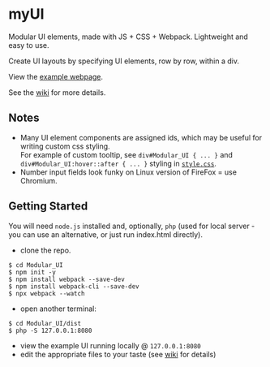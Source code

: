 # myUI

Modular UI elements, made with JS + CSS + Webpack. Lightweight and easy to use.    
  
Create UI layouts by specifying UI elements, row by row, within a div.  

View the [example webpage](https://jinjagit.github.io/Modular_UI/).  

See the [wiki](https://github.com/jinjagit/Modular_UI/wiki) for more details.

## Notes
* Many UI element components are assigned ids, which may be useful for writing custom css styling.  
  For example of custom tooltip, see `div#Modular_UI { ... }` and `div#Modular_UI:hover::after { ... }` styling in [`style.css`](https://github.com/jinjagit/Modular_UI/blob/master/dist/css/style.css).  
* Number input fields look funky on Linux version of FireFox = use Chromium.  

## Getting Started
You will need `node.js` installed and, optionally, `php` (used for local server - you can use an alternative, or just run index.html directly).  

* clone the repo.
```  
$ cd Modular_UI  
$ npm init -y  
$ npm install webpack --save-dev  
$ npm install webpack-cli --save-dev  
$ npx webpack --watch
```
* open another terminal:
```
$ cd Modular_UI/dist
$ php -S 127.0.0.1:8080
```
* view the example UI running locally @ `127.0.0.1:8080`  
* edit the appropriate files to your taste (see [wiki](https://github.com/jinjagit/Modular_UI/wiki) for details)  
  